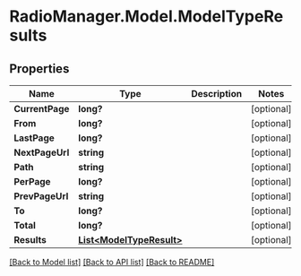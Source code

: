 # RadioManager.Model.ModelTypeResults
## Properties

Name | Type | Description | Notes
------------ | ------------- | ------------- | -------------
**CurrentPage** | **long?** |  | [optional] 
**From** | **long?** |  | [optional] 
**LastPage** | **long?** |  | [optional] 
**NextPageUrl** | **string** |  | [optional] 
**Path** | **string** |  | [optional] 
**PerPage** | **long?** |  | [optional] 
**PrevPageUrl** | **string** |  | [optional] 
**To** | **long?** |  | [optional] 
**Total** | **long?** |  | [optional] 
**Results** | [**List&lt;ModelTypeResult&gt;**](ModelTypeResult.md) |  | [optional] 

[[Back to Model list]](../README.md#documentation-for-models) [[Back to API list]](../README.md#documentation-for-api-endpoints) [[Back to README]](../README.md)

